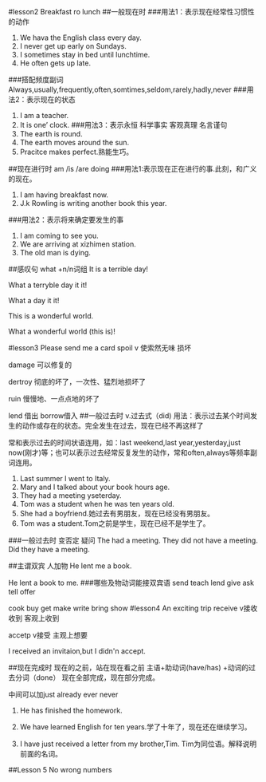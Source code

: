 #lesson2 Breakfast ro lunch
##一般现在时
###用法1：表示现在经常性习惯性的动作
1. We hava the English class every day.
2. I never get up early on Sundays.
3. I sometimes stay in bed until lunchtime.
4. He often gets up late.

###搭配频度副词
Always,usually,frequently,often,somtimes,seldom,rarely,hadly,never
###用法2：表示现在的状态
1. I am a teacher.
2.  It is one’ clock.
###用法3：表示永恒 科学事实 客观真理 名言谨句
1. The earth is round.
2. The earth moves around the sun.
3. Pracitce makes perfect.熟能生巧。

##现在进行时
am /is /are doing
###用法1:表示现在正在进行的事.此刻，和广义的现在。
1. I am having breakfast now.
2. J.k Rowling is writing another book this year.

###用法2：表示将来确定要发生的事
1. I am coming to see you.
2. We are arriving at xizhimen station.
3. The old man is dying.

##感叹句 what +n/n词组
It is a terrible day!

What a terryble day it it!

What a day it it!

This is a wonderful world.

What a wonderful world (this is)!

#lesson3 Please send me a card
spoil v 使索然无味 损坏

damage 可以修复的

dertroy 彻底的坏了，一次性、猛烈地损坏了

ruin 慢慢地、一点点地的坏了

lend 借出 borrow借入
##一般过去时 v.过去式（did)
用法：表示过去某个时间发生的动作或存在的状态。完全发生在过去，现在已经不再这样了

常和表示过去的时间状语连用，如：last weekend,last year,yesterday,just now(刚才)等；也可以表示过去经常反复发生的动作，常和often,always等频率副词连用。

1. Last summer I went to Italy.
2. Mary and I talked about your book hours age.
3. They had a meeting yseterday.
4. Tom was a student when he was ten years old.
5. She had a boyfriend.她过去有男朋友，现在已经没有男朋友。
6. Tom was a student.Tom之前是学生，现在已经不是学生了。

###一般过去时 变否定 疑问
The had a meeting.
They did not have a meeting.
Did they have a meeting.

##主谓双宾 人加物
He lent me a book.

He lent a book to me.
###哪些及物动词能接双宾语
send teach lend give ask tell offer

cook buy get make write bring show
#lesson4 An exciting trip
receive v接收 收到 客观上收到

accetp v接受 主观上想要

I received an invitaion,but I didn'n accept.

##现在完成时 现在的之前，站在现在看之前
主语+助动词(have/has) +动词的过去分词（done）
现在全部完成，现在部分完成。

中间可以加just already ever never

1. He has finished the homework. 

2. We have learned English for ten years.学了十年了，现在还在继续学习。
3. I have just received a letter from my brother,Tim. Tim为同位语。解释说明前面的名词。

##Lesson 5 No wrong numbers





